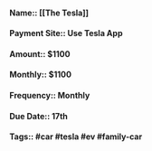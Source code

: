 #### Name:: [[The Tesla]]
#### Payment Site:: Use Tesla App
#### Amount:: $1100
#### Monthly:: $1100
#### Frequency:: Monthly
#### Due Date:: 17th
#### Tags:: #car #tesla #ev #family-car
